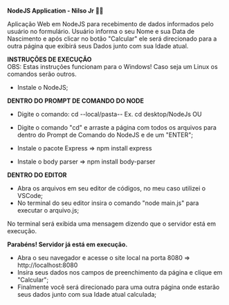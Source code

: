 <strong> NodeJS Application - Nilso Jr 👨‍💻 </strong>

Aplicação Web em NodeJS para recebimento de dados informados pelo usuário no formulário.
Usuário informa o seu Nome e sua Data de Nascimento e após clicar no botão "Calcular" ele será direcionado para a outra página que exibirá seus Dados junto com sua Idade atual.

<strong>INSTRUÇÕES DE EXECUÇÃO</strong>
<br>
OBS: Estas instruções funcionam para o Windows! Caso seja um Linux os comandos serão outros.

- Instale o NodeJS;

<strong>DENTRO DO PROMPT DE COMANDO DO NODE</strong>
- Digite o comando: cd --local/pasta-- Ex. cd desktop/NodeJs
                         OU
- Digite o comando "cd" e arraste a página com todos os arquivos para dentro do Prompt de Comando do NodeJS e de um "ENTER";

- Instale o pacote Express => npm install express
- Instale o body parser => npm install body-parser

<strong>DENTRO DO EDITOR</strong>
- Abra os arquivos em seu editor de códigos, no meu caso utilizei o VSCode;
- No terminal do seu editor insira o comando "node main.js" para executar o arquivo.js;

No terminal será exibida uma mensagem dizendo que o servidor está em execução.

<strong>Parabéns! Servidor já está em execução.</strong>

- Abra o seu navegador e acesse o site local na porta 8080 => http://localhost:8080
- Insira seus dados nos campos de preenchimento da página e clique em "Calcular";
- Finalmente você será direcionado para uma outra página onde estarão seus dados junto com sua Idade atual calculada;


